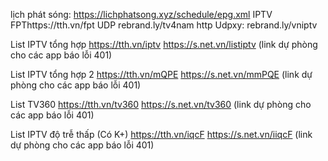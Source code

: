 lịch phát sóng: https://lichphatsong.xyz/schedule/epg.xml
IPTV FPThttps://tth.vn/fpt
UDP rebrand.ly/tv4nam
http Udpxy: rebrand.ly/vniptv

List IPTV tổng hợp
https://tth.vn/iptv
https://s.net.vn/listiptv (link dự phòng cho các app báo lỗi 401)

List IPTV tổng hợp 2
https://tth.vn/mQPE
https://s.net.vn/mmPQE (link dự phòng cho các app báo lỗi 401)

List TV360
https://tth.vn/tv360
https://s.net.vn/tv360 (link dự phòng cho các app báo lỗi 401)

List IPTV độ trễ thấp (Có K+)
https://tth.vn/iqcF
https://s.net.vn/iiqcF (link dự phòng cho các app báo lỗi 401)
